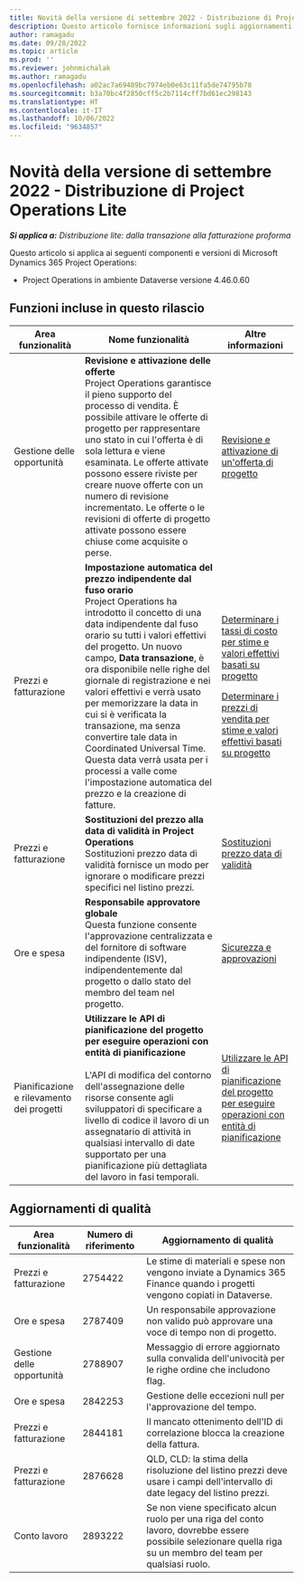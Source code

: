 ```yaml
---
title: Novità della versione di settembre 2022 - Distribuzione di Project Operations Lite
description: Questo articolo fornisce informazioni sugli aggiornamenti di qualità disponibili nella versione di settembre 2022 della distribuzione lite di Microsoft Dynamics 365 Project Operations.
author: ramagadu
ms.date: 09/28/2022
ms.topic: article
ms.prod: ''
ms.reviewer: johnmichalak
ms.author: ramagadu
ms.openlocfilehash: a02ac7a69489bc7974eb0e63c11fa5de74795b78
ms.sourcegitcommit: b3a70bc4f2850cff5c2b7114cff7bd61ec298143
ms.translationtype: HT
ms.contentlocale: it-IT
ms.lasthandoff: 10/06/2022
ms.locfileid: "9634857"
---
```

# <a name="whats-new-september-2022---project-operations-lite-deployment"></a>Novità della versione di settembre 2022 - Distribuzione di Project Operations Lite

_**Si applica a:** Distribuzione lite: dalla transazione alla fatturazione proforma_

Questo articolo si applica ai seguenti componenti e versioni di Microsoft Dynamics 365 Project Operations:

- Project Operations in ambiente Dataverse versione 4.46.0.60

## <a name="features-included-in-this-release"></a>Funzioni incluse in questo rilascio

| Area funzionalità | Nome funzionalità | Altre informazioni |
| --- | --- | --- |
| Gestione delle opportunità | **Revisione e attivazione delle offerte**<br>Project Operations garantisce il pieno supporto del processo di vendita. È possibile attivare le offerte di progetto per rappresentare uno stato in cui l'offerta è di sola lettura e viene esaminata. Le offerte attivate possono essere riviste per creare nuove offerte con un numero di revisione incrementato. Le offerte o le revisioni di offerte di progetto attivate possono essere chiuse come acquisite o perse. | [Revisione e attivazione di un'offerta di progetto](/dynamics365/project-operations/sales/activation-and-revision) |
| Prezzi e fatturazione | **Impostazione automatica del prezzo indipendente dal fuso orario**<br>Project Operations ha introdotto il concetto di una data indipendente dal fuso orario su tutti i valori effettivi del progetto. Un nuovo campo, **Data transazione**, è ora disponibile nelle righe del giornale di registrazione e nei valori effettivi e verrà usato per memorizzare la data in cui si è verificata la transazione, ma senza convertire tale data in Coordinated Universal Time. Questa data verrà usata per i processi a valle come l'impostazione automatica del prezzo e la creazione di fatture. | <p>[Determinare i tassi di costo per stime e valori effettivi basati su progetto](/dynamics365/project-operations/pro/pricing-costing/cost-price-resolution-sales)</p><p>[Determinare i prezzi di vendita per stime e valori effettivi basati su progetto](/dynamics365/project-operations/pro/pricing-costing/sales-price-resolution-sales)</p> |
| Prezzi e fatturazione | **Sostituzioni del prezzo alla data di validità in Project Operations**<br>Sostituzioni prezzo data di validità fornisce un modo per ignorare o modificare prezzi specifici nel listino prezzi. | [Sostituzioni prezzo data di validità](/dynamics365/project-operations/pricing-costing/dateffective_price_overrides) |
| Ore e spesa | **Responsabile approvatore globale**<br>Questa funzione consente l'approvazione centralizzata e del fornitore di software indipendente (ISV), indipendentemente dal progetto o dallo stato del membro del team nel progetto. | [Sicurezza e approvazioni](/dynamics365/project-operations/approvals/approvals-security) |
|Pianificazione e rilevamento dei progetti|**Utilizzare le API di pianificazione del progetto per eseguire operazioni con entità di pianificazione** </br> </br>L'API di modifica del contorno dell'assegnazione delle risorse consente agli sviluppatori di specificare a livello di codice il lavoro di un assegnatario di attività in qualsiasi intervallo di date supportato per una pianificazione più dettagliata del lavoro in fasi temporali.|[Utilizzare le API di pianificazione del progetto per eseguire operazioni con entità di pianificazione](/dynamics365/project-operations/project-management/schedule-api-preview)|

## <a name="quality-updates"></a>Aggiornamenti di qualità

| Area funzionalità | Numero di riferimento | Aggiornamento di qualità |
| --- | --- | --- |
| Prezzi e fatturazione | 2754422 | Le stime di materiali e spese non vengono inviate a Dynamics 365 Finance quando i progetti vengono copiati in Dataverse. |
| Ore e spesa | 2787409 | Un responsabile approvazione non valido può approvare una voce di tempo non di progetto. |
| Gestione delle opportunità | 2788907 | Messaggio di errore aggiornato sulla convalida dell'univocità per le righe ordine che includono flag. |
| Ore e spesa | 2842253 | Gestione delle eccezioni null per l'approvazione del tempo. |
| Prezzi e fatturazione | 2844181 | Il mancato ottenimento dell'ID di correlazione blocca la creazione della fattura. |
| Prezzi e fatturazione | 2876628 | QLD, CLD: la stima della risoluzione del listino prezzi deve usare i campi dell'intervallo di date legacy del listino prezzi. |
| Conto lavoro | 2893222 | Se non viene specificato alcun ruolo per una riga del conto lavoro, dovrebbe essere possibile selezionare quella riga su un membro del team per qualsiasi ruolo. |
